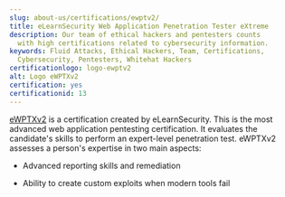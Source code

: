 ```yaml
---
slug: about-us/certifications/ewptv2/
title: eLearnSecurity Web Application Penetration Tester eXtreme
description: Our team of ethical hackers and pentesters counts
  with high certifications related to cybersecurity information.
keywords: Fluid Attacks, Ethical Hackers, Team, Certifications,
  Cybersecurity, Pentesters, Whitehat Hackers
certificationlogo: logo-ewptv2
alt: Logo eWPTXv2
certification: yes
certificationid: 13
---
```


[eWPTXv2](https://elearnsecurity.com/product/ewptxv2-certification/)
is a certification created by eLearnSecurity.
This is the most advanced web application pentesting certification.
It evaluates the candidate's skills
to perform an expert-level penetration test.
eWPTXv2 assesses a person's expertise in two main aspects:

- Advanced reporting skills and remediation

- Ability to create custom exploits when modern tools fail
